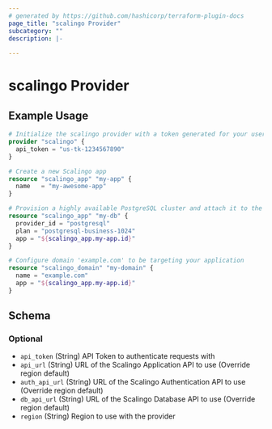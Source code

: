 ```yaml
---
# generated by https://github.com/hashicorp/terraform-plugin-docs
page_title: "scalingo Provider"
subcategory: ""
description: |-
  
---
```


# scalingo Provider



## Example Usage

```terraform
# Initialize the scalingo provider with a token generated for your user
provider "scalingo" {
  api_token = "us-tk-1234567890"
}

# Create a new Scalingo app
resource "scalingo_app" "my-app" {
  name   = "my-awesome-app"
}

# Provision a highly available PostgreSQL cluster and attach it to the application
resource "scalingo_app" "my-db" {
  provider_id = "postgresql"
  plan = "postgresql-business-1024"
  app = "${scalingo_app.my-app.id}"
}

# Configure domain 'example.com' to be targeting your application
resource "scalingo_domain" "my-domain" {
  name = "example.com"
  app = "${scalingo_app.my-app.id}"
}
```

<!-- schema generated by tfplugindocs -->
## Schema

### Optional

- `api_token` (String) API Token to authenticate requests with
- `api_url` (String) URL of the Scalingo Application API to use (Override region default)
- `auth_api_url` (String) URL of the Scalingo Authentication API to use (Override region default)
- `db_api_url` (String) URL of the Scalingo Database API to use (Override region default)
- `region` (String) Region to use with the provider
